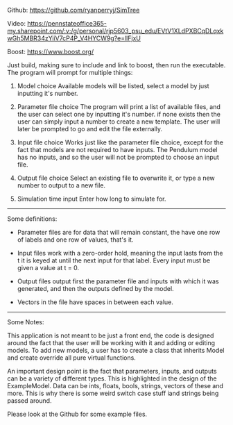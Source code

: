 Github: https://github.com/ryanperryj/SimTree

Video:  https://pennstateoffice365-my.sharepoint.com/:v:/g/personal/rjp5603_psu_edu/EVtV1XLdPXBCqDLqxkwGh5MBR34zYiiV7cP4P_V4HYCW9g?e=llFjxU

Boost: https://www.boost.org/

Just build, making sure to include and link to boost, then run the executable. The program will prompt for multiple things:

1. Model choice
	Available models will be listed, select a model by just inputting it's number.
	
2. Parameter file choice
	The program will print a list of available files, and the user can select one by inputting it's number. if none exists then the 
	user can simply input a number to create a new template. The user will later be prompted to go and edit the file externally. 
	
3. Input file choice
	Works just like the parameter file choice, except for the fact that models are not required to have inputs. The Pendulum model
	has no inputs, and so the user will not be prompted to choose an input file.
	
4. Output file choice
	Select an existing file to overwrite it, or type a new number to output to a new file.

5. Simulation time input
	Enter how long to simulate for.
	
-----------------------------------------------------------------------------------------------------------------------------------------------
Some definitions:

* Parameter files are for data that will remain constant, the have one row of labels and one row of values, that's it.

* Input files work with a zero-order hold, meaning the input lasts from the t it is keyed at until the next input for that label. 
	Every input must be given a value at t = 0.
	
* Output files output first the parameter file and inputs with which it was generated, and then the outputs defined by the model.

* Vectors in the file have spaces in between each value.

-----------------------------------------------------------------------------------------------------------------------------------------------
Some Notes:

This application is not meant to be just a front end, the code is designed around the fact that the user will be working with it and 
adding or editing models. To add new models, a user has to create a class that inherits Model and create override all pure virtual 
functions.

An important design point is the fact that parameters, inputs, and outputs can be a variety of different types. This is highlighted in
the design of the ExampleModel. Data can be ints, floats, bools, strings, vectors of these and more. This is why there is some weird 
switch case stuff iand strings being passed around.

Please look at the Github for some example files.